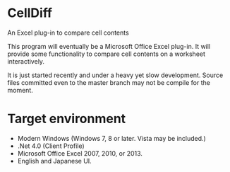 CellDiff
========

An Excel plug-in to compare cell contents

This program will eventually be a Microsoft Office Excel plug-in.
It will provide some functionality to compare cell contents on a worksheet interactively.

It is just started recently and under a heavy yet slow development.
Source files committed even to the master branch may not be compile for the moment.

# Target environment

* Modern Windows (Windows 7, 8 or later.  Vista may be included.) 
* .Net 4.0 (Client Profile)
* Microsoft Office Excel 2007, 2010, or 2013.
* English and Japanese UI.

